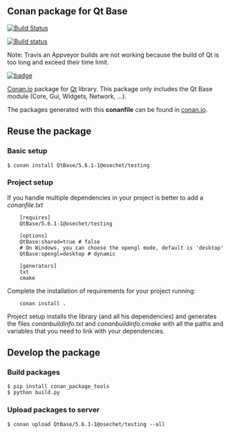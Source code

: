 Conan package for Qt Base
--------------------------------------------

[![Build Status](https://travis-ci.org/osechet/conan-qt.svg?branch=test/5.6.1-1)](https://travis-ci.org/osechet/conan-qt-base)

[![Build status](https://ci.appveyor.com/api/projects/status/gboj3x82d42eoasw?svg=true)](https://ci.appveyor.com/project/osechet/conan-qt-base)

Note: Travis an Appveyor builds are not working because the build of Qt is too long and exceed their time limit.

[![badge](https://img.shields.io/badge/conan.io-QtBase%2F5.6.1-1-green.svg?logo=data:image/png;base64%2CiVBORw0KGgoAAAANSUhEUgAAAA4AAAAOCAMAAAAolt3jAAAA1VBMVEUAAABhlctjlstkl8tlmMtlmMxlmcxmmcxnmsxpnMxpnM1qnc1sn85voM91oM11oc1xotB2oc56pNF6pNJ2ptJ8ptJ8ptN9ptN8p9N5qNJ9p9N9p9R8qtOBqdSAqtOAqtR%2BrNSCrNJ/rdWDrNWCsNWCsNaJs9eLs9iRvNuVvdyVv9yXwd2Zwt6axN6dxt%2Bfx%2BChyeGiyuGjyuCjyuGly%2BGlzOKmzOGozuKoz%2BKqz%2BOq0OOv1OWw1OWw1eWx1eWy1uay1%2Baz1%2Baz1%2Bez2Oe02Oe12ee22ujUGwH3AAAAAXRSTlMAQObYZgAAAAFiS0dEAIgFHUgAAAAJcEhZcwAACxMAAAsTAQCanBgAAAAHdElNRQfgBQkREyOxFIh/AAAAiklEQVQI12NgAAMbOwY4sLZ2NtQ1coVKWNvoc/Eq8XDr2wB5Ig62ekza9vaOqpK2TpoMzOxaFtwqZua2Bm4makIM7OzMAjoaCqYuxooSUqJALjs7o4yVpbowvzSUy87KqSwmxQfnsrPISyFzWeWAXCkpMaBVIC4bmCsOdgiUKwh3JojLgAQ4ZCE0AMm2D29tZwe6AAAAAElFTkSuQmCC)](http://www.conan.io/source/QtBase/5.6.1-1/osechet/testing)

[Conan.io](https://conan.io) package for [Qt](https://www.qt.io) library. This package only includes the Qt Base module (Core, Gui, Widgets, Network, ...).

The packages generated with this **conanfile** can be found in [conan.io](http://www.conan.io/source/QtBase/5.6.1-1/osechet/testing).

## Reuse the package

### Basic setup

```
$ conan install QtBase/5.6.1-1@osechet/testing
```

### Project setup

If you handle multiple dependencies in your project is better to add a *conanfile.txt*
```
    [requires]
    QtBase/5.6.1-1@osechet/testing

    [options]
    QtBase:shared=true # false
    # On Windows, you can choose the opengl mode, default is 'desktop'
    QtBase:opengl=desktop # dynamic
    
    [generators]
    txt
    cmake
```
Complete the installation of requirements for your project running:
```
    conan install . 
```
Project setup installs the library (and all his dependencies) and generates the files *conanbuildinfo.txt* and *conanbuildinfo.cmake* with all the paths and variables that you need to link with your dependencies.

## Develop the package

### Build packages

    $ pip install conan_package_tools
    $ python build.py
    
### Upload packages to server

    $ conan upload QtBase/5.6.1-1@osechet/testing --all
